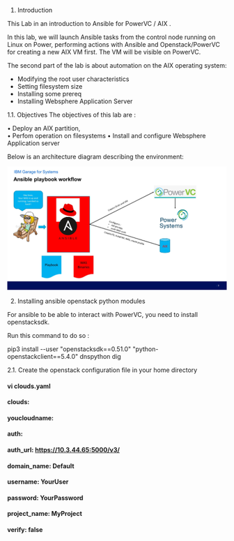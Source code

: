 1.	Introduction 

This Lab in an introduction to Ansible for PowerVC / AIX .

In this lab, we will launch Ansible tasks from the control node running on Linux on Power, performing actions with Ansible and Openstack/PowerVC for creating a new AIX VM first. The VM will be visible on PowerVC. 

The second part of the lab is about automation on the AIX operating system: 
-	Modifying the root user characteristics
-	Setting filesystem size
-	Installing some prereq 
-	Installing Websphere Application Server

1.1.	Objectives 
The objectives of this lab are : 

•	Deploy an AIX  partition,  
•	Perfom operation on filesystems 
•	Install and configure Websphere Application server

Below is an architecture diagram describing the environment:  
  
  ![alt text](./img/Slide3.JPG)


2. Installing ansible openstack python modules

For ansible to be able to interact with PowerVC, you need to install openstacksdk.

Run this command to do so :

pip3 install --user "openstacksdk==0.51.0" "python-openstackclient==5.4.0" dnspython dig

2.1. Create the openstack configuration file in your home directory

#### vi clouds.yaml 
#### clouds: 
####   youcloudname: 
####     auth: 
####       auth_url: https://10.3.44.65:5000/v3/ 
####       domain_name: Default 
####       username: YourUser 
####       password: YourPassword 
####       project_name: MyProject  
####     verify: false


